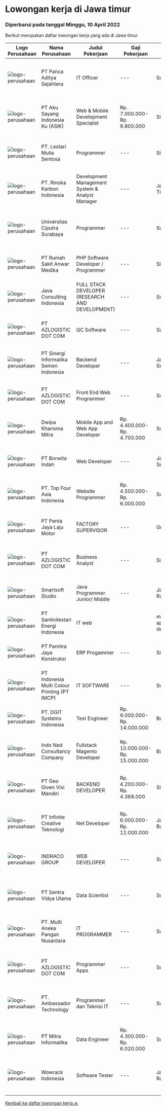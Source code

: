 
  # Lowongan kerja di Jawa timur

  ### Diperbarui pada tanggal Minggu, 10 April 2022

  Berikut merupakan daftar lowongan kerja yang ada di Jawa timur

  |Logo Perusahaan | Nama Perusahaan | Judul Pekerjaan | Gaji Pekerjaan | Lokasi | Deskripsi | Tanggal diunggah | Pranala |
  | -------------- | --------------- | --------------- | --------- | --------- | -------------- | ------- | ----------- |
  |![logo-perusahaan](https://image-service-cdn.seek.com.au/467db195c3170a7dab1ff56aaacb9f630c98933e/ee4dce1061f3f616224767ad58cb2fc751b8d2dc)|PT Panca Aditya Sejahtera|IT Officer|---|Surabaya|DESKRIPSI PEKERJAAN : Mengerti dan memahami hardware &amp; instalasi software Mengerti dan memahami konsep jaringan LAN Mengerti dan memahami struktur...|Kamis, 07 April 2022|https://www.jobstreet.co.id/id/job/it-officer-3848236?token=0~d6f26ff7-1a85-4c82-bae6-39479f2a043c&sectionRank=1&jobId=jobstreet-id-job-3848236|
|![logo-perusahaan](https://image-service-cdn.seek.com.au/118c5ba677987c19e9892cdcd2a50ae2be36184e/ee4dce1061f3f616224767ad58cb2fc751b8d2dc)|PT Aku Sayang Indonesia Ku (ASIK)|Web & Mobile Development Specialist|Rp. 7.000.000-Rp. 9.800.000|Sidoarjo|Syarat pekerjaan:Pendidikan &amp; Pengalaman• Memiliki minimal Gelar Sarjana di bidang terkait, seperti ilmu komputer, pemrograman web, desain grafis...|Sabtu, 09 April 2022|https://www.jobstreet.co.id/id/job/web-mobile-development-specialist-3839574?token=0~d6f26ff7-1a85-4c82-bae6-39479f2a043c&sectionRank=2&jobId=jobstreet-id-job-3839574|
|![logo-perusahaan](https://image-service-cdn.seek.com.au/6340810020c6ac51e62e122dc7bf15342d58b15c/ee4dce1061f3f616224767ad58cb2fc751b8d2dc)|PT. Lestari Mulia Sentosa|Programmer|---|Sidoarjo|Usia maksimal 30 tahun Kandidat harus memiliki setidaknya Gelar Sarjana di Segala Jurusan dengan IPK minimal 3.00 Setidaknya memiliki 2 tahun...|Sabtu, 09 April 2022|https://www.jobstreet.co.id/id/job/programmer-3833904?token=0~d6f26ff7-1a85-4c82-bae6-39479f2a043c&sectionRank=3&jobId=jobstreet-id-job-3833904|
|![logo-perusahaan](https://image-service-cdn.seek.com.au/b5d8f81b522295cbaa28e3e54eb04a76e19b1bfb/ee4dce1061f3f616224767ad58cb2fc751b8d2dc)|PT. Rinoka Karbon Indonesia|Development Management System & Analyst Manager|---|Jawa Timur|Job Description: Analyzing and updating the Organizational Structure, as well as synchronizing the Organizational Structure with the MPP Reviewing...|Sabtu, 09 April 2022|https://www.jobstreet.co.id/id/job/development-management-system-analyst-manager-3850206?token=0~d6f26ff7-1a85-4c82-bae6-39479f2a043c&sectionRank=4&jobId=jobstreet-id-job-3850206|
|![logo-perusahaan](https://image-service-cdn.seek.com.au/61a668e162fedd86ae00bf43a51fd84e73670ff7/ee4dce1061f3f616224767ad58cb2fc751b8d2dc)|Universitas Ciputra Surabaya|Programmer|---|Surabaya|Memiliki pengalaman menggunakan metode SDLC dalam pembuatan aplikasi web menggunakan PHP dengan framework Codelgniter, HTML5, CSS3, dan JQuery...|Sabtu, 09 April 2022|https://www.jobstreet.co.id/id/job/programmer-3833123?token=0~d6f26ff7-1a85-4c82-bae6-39479f2a043c&sectionRank=5&jobId=jobstreet-id-job-3833123|
|![logo-perusahaan](https://image-service-cdn.seek.com.au/3a6c2b428606f5e003e4942f9212030098d2ff6b/ee4dce1061f3f616224767ad58cb2fc751b8d2dc)|PT Rumah Sakit Anwar Medika|PHP Software Developer / Programmer|---|Sidoarjo|1. Mahir pemrograman PHP dan menguasai framework Laravel &amp; CodeIgniter2. Menguasai database Postgresql dan mySQL3. Menyertakan link github source...|Jumat, 08 April 2022|https://www.jobstreet.co.id/id/job/php-software-developer-programmer-3831668?token=0~d6f26ff7-1a85-4c82-bae6-39479f2a043c&sectionRank=6&jobId=jobstreet-id-job-3831668|
|![logo-perusahaan](https://image-service-cdn.seek.com.au/74237b4ff1337ae2401fd4ef4cbf95058e8e8a86/ee4dce1061f3f616224767ad58cb2fc751b8d2dc)|Java Consulting Indonesia|FULL STACK DEVELOPER (RESEARCH AND DEVELOPMENT)|---|Surabaya|Qualification: Candidate must at least Bachelor Degree in Computer Science/Information Technology orSystem Information or equivalent Expert on OOP...|Sabtu, 09 April 2022|https://www.jobstreet.co.id/id/job/full-stack-developer-research-and-development-3833423?token=0~d6f26ff7-1a85-4c82-bae6-39479f2a043c&sectionRank=7&jobId=jobstreet-id-job-3833423|
|![logo-perusahaan](https://image-service-cdn.seek.com.au/28bed750f058de2045a9209dd4fc19da0096cd8c/ee4dce1061f3f616224767ad58cb2fc751b8d2dc)|PT AZLOGISTIC DOT COM|QC Software|---|Surabaya|Usia maksimal 30 tahun· Jurusan D3/S1 Teknik Informatika, Sistem Informasi atau setara· Memiliki pengalaman di bidang yang sesuai untuk posisi ini...|Jumat, 08 April 2022|https://www.jobstreet.co.id/id/job/qc-software-3849243?token=0~d6f26ff7-1a85-4c82-bae6-39479f2a043c&sectionRank=8&jobId=jobstreet-id-job-3849243|
|![logo-perusahaan](https://image-service-cdn.seek.com.au/097d1e65df1f94988e24f088d62d2d56564bdd35/ee4dce1061f3f616224767ad58cb2fc751b8d2dc)|PT Sinergi Informatika Semen Indonesia|Backend Developer|---|Jakarta Selatan|Responsibilities : Participate in the entire application lifecycle, with a focus on coding and debugging Requirements : ﻿Familiar with PHP 7/8...|Sabtu, 09 April 2022|https://www.jobstreet.co.id/id/job/backend-developer-3840174?token=0~d6f26ff7-1a85-4c82-bae6-39479f2a043c&sectionRank=9&jobId=jobstreet-id-job-3840174|
|![logo-perusahaan](https://image-service-cdn.seek.com.au/28bed750f058de2045a9209dd4fc19da0096cd8c/ee4dce1061f3f616224767ad58cb2fc751b8d2dc)|PT AZLOGISTIC DOT COM|Front End Web Programmer|---|Surabaya|Candidate must posses at least Bachelor's Degree in Computer Science / Information Technology At least 1 year (s) of working experience Required skill...|Jumat, 08 April 2022|https://www.jobstreet.co.id/id/job/front-end-web-programmer-3848974?token=0~d6f26ff7-1a85-4c82-bae6-39479f2a043c&sectionRank=10&jobId=jobstreet-id-job-3848974|
|![logo-perusahaan](https://image-service-cdn.seek.com.au/e5e7dbcd21ba8139a895166267bbb6810991619e/ee4dce1061f3f616224767ad58cb2fc751b8d2dc)|Dwipa Kharisma Mitra|Mobile App and Web App Developer|Rp. 4.400.000-Rp. 4.700.000|Surabaya|Pekerjaan: Develop aplikasi mobile seperti Android dan iOS, aplikasi web menggunakan Laravel, CI, Javascript dll, website design menggunakan...|Sabtu, 09 April 2022|https://www.jobstreet.co.id/id/job/mobile-app-and-web-app-developer-3850199?token=0~d6f26ff7-1a85-4c82-bae6-39479f2a043c&sectionRank=11&jobId=jobstreet-id-job-3850199|
|![logo-perusahaan](https://image-service-cdn.seek.com.au/6c0e89982a3d3f5d72090061cda219d848c574d9/ee4dce1061f3f616224767ad58cb2fc751b8d2dc)|PT Borwita Indah|Web Developer|---|Jakarta Selatan|Job Description :WEB DEVELOPER (Placement : Jakarta &amp; Sidoarjo)The ideal candidate is a creative problem solver who will work in coordination with...|Jumat, 08 April 2022|https://www.jobstreet.co.id/id/job/web-developer-3849703?token=0~d6f26ff7-1a85-4c82-bae6-39479f2a043c&sectionRank=12&jobId=jobstreet-id-job-3849703|
|![logo-perusahaan](https://image-service-cdn.seek.com.au/266b5979506fcfb1d760ce6d11955ffdc2b7b017/ee4dce1061f3f616224767ad58cb2fc751b8d2dc)|PT. Top Four Asia Indonesia|Website Programmer|Rp. 4.500.000-Rp. 6.000.000|Surabaya|A highly successful and innovative digital agency is looking for Web Programmers. You must have at least 2 years of proven commercial experience...|Jumat, 08 April 2022|https://www.jobstreet.co.id/id/job/website-programmer-3849395?token=0~d6f26ff7-1a85-4c82-bae6-39479f2a043c&sectionRank=13&jobId=jobstreet-id-job-3849395|
|![logo-perusahaan](https://image-service-cdn.seek.com.au/7cb3325c0102a6c0b5b31da53b4568d4da7c43fc/ee4dce1061f3f616224767ad58cb2fc751b8d2dc)|PT Penta Jaya Laju Motor|FACTORY SUPERVISOR|---|Gresik|Membuat laporan seluruh aktivitas Pabrik Membuat perencanaan dan monitoring pelaksanaan produksi Mengatur tim produksi dan SDM di pabrik Kualifikasi...|Kamis, 07 April 2022|https://www.jobstreet.co.id/id/job/factory-supervisor-3848379?token=0~d6f26ff7-1a85-4c82-bae6-39479f2a043c&sectionRank=14&jobId=jobstreet-id-job-3848379|
|![logo-perusahaan](https://image-service-cdn.seek.com.au/28bed750f058de2045a9209dd4fc19da0096cd8c/ee4dce1061f3f616224767ad58cb2fc751b8d2dc)|PT AZLOGISTIC DOT COM|Business Analyst|---|Surabaya|Bachelor degree in Science Information of Technical Information preferably has one year minimum experience, Strong analytical skills, great attention...|Jumat, 08 April 2022|https://www.jobstreet.co.id/id/job/business-analyst-3848963?token=0~d6f26ff7-1a85-4c82-bae6-39479f2a043c&sectionRank=15&jobId=jobstreet-id-job-3848963|
|![logo-perusahaan](https://image-service-cdn.seek.com.au/a7341f3f9afd571fa934df8ef2a9eb4b1994d112/ee4dce1061f3f616224767ad58cb2fc751b8d2dc)|Smartsoft Studio|Java Programmer Junior/ Middle|---|Jakarta Raya|Deskripsi Pekerjaan Mengidentifikasi perubahan untuk memperbaiki proses aplikasi java existing Mengembangkan kode aplikasi untuk program java...|Sabtu, 09 April 2022|https://www.jobstreet.co.id/id/job/java-programmer-junior-middle-3832913?token=0~d6f26ff7-1a85-4c82-bae6-39479f2a043c&sectionRank=16&jobId=jobstreet-id-job-3832913|
|![logo-perusahaan](https://image-service-cdn.seek.com.au/d2cc97be2791f36e29532b7eba16b992dd655a2a/ee4dce1061f3f616224767ad58cb2fc751b8d2dc)|PT Santinilestari Energi Indonesia|IT web || mobile application developer|---|Pasuruan|Thera are two available positions- Web Application Developer Ensure current web application running well Design efficient IT systems to meet business...|Jumat, 08 April 2022|https://www.jobstreet.co.id/id/job/it-web-%7C%7C-mobile-application-developer-3849821?token=0~d6f26ff7-1a85-4c82-bae6-39479f2a043c&sectionRank=17&jobId=jobstreet-id-job-3849821|
|![logo-perusahaan](https://image-service-cdn.seek.com.au/17c88166cfa579fa7a0a93ad809e821660cb097b/ee4dce1061f3f616224767ad58cb2fc751b8d2dc)|PT Pamitra Jaya Konstruksi|ERP Progammer|---|Sidoarjo|PT Pamitra Jaya Konstruksi adalah perusahaan EPC berskala nasional dengan klien perusahaan - perusahaan bonafide, membuka peluang karir untuk posisi "...|Kamis, 07 April 2022|https://www.jobstreet.co.id/id/job/erp-progammer-3837495?token=0~d6f26ff7-1a85-4c82-bae6-39479f2a043c&sectionRank=18&jobId=jobstreet-id-job-3837495|
|![logo-perusahaan](https://image-service-cdn.seek.com.au/70294b6445f466b423ab7d9751002bfdd4afc29e/ee4dce1061f3f616224767ad58cb2fc751b8d2dc)|PT Indonesia Multi Colour Printing (PT IMCP)|IT SOFTWARE|---|Surabaya|PT.IMCP hiring for IT Software Engineer with these requirements : Bachelor Degree of Information Technology, System Information, Computer Science,...|Kamis, 07 April 2022|https://www.jobstreet.co.id/id/job/it-software-3847073?token=0~d6f26ff7-1a85-4c82-bae6-39479f2a043c&sectionRank=19&jobId=jobstreet-id-job-3847073|
|![logo-perusahaan](https://image-service-cdn.seek.com.au/86a88c2f6d7d45552583132278caf70ef23e7608/ee4dce1061f3f616224767ad58cb2fc751b8d2dc)|PT. DGIT Systems Indonesia|Test Engineer|Rp. 9.000.000-Rp. 14.000.000|Bali|We are looking for talented Test Engineer or Technical Test Analyst to join an experienced team working on our flagship product Telflow, a multi-award...|Sabtu, 09 April 2022|https://www.jobstreet.co.id/id/job/test-engineer-3840111?token=0~d6f26ff7-1a85-4c82-bae6-39479f2a043c&sectionRank=20&jobId=jobstreet-id-job-3840111|
|![logo-perusahaan](https://image-service-cdn.seek.com.au/0a642188b6f444564b4e7d0e61cdd79a37cdf0fa/ee4dce1061f3f616224767ad58cb2fc751b8d2dc)|Indo Ned Consultancy Company|Fullstack Magento Developer|Rp. 10.000.000-Rp. 15.000.000|Bali|Note: This job is not at IndoNed. You will be working for a Dutch company called U Digital (U B.V.) in Indonesia. U Digital is responsible for the...|Sabtu, 09 April 2022|https://www.jobstreet.co.id/id/job/fullstack-magento-developer-3834084?token=0~d6f26ff7-1a85-4c82-bae6-39479f2a043c&sectionRank=21&jobId=jobstreet-id-job-3834084|
|![logo-perusahaan](https://image-service-cdn.seek.com.au/8e1a1453c9d333e93b08168380d6f8e3ad1ef1e3/ee4dce1061f3f616224767ad58cb2fc751b8d2dc)|PT Geo Given Visi Mandiri|BACKEND DEVELOPER|Rp. 4.200.000-Rp. 4.368.000|Sidoarjo|KUALIFIKASI Memiliki Laptop pribadi Bisa bergabung secepatnya Paham pembuatan REST API (Framework laravel diutamakan) Paham &amp; terbiasa menggunakan...|Jumat, 08 April 2022|https://www.jobstreet.co.id/id/job/backend-developer-3838353?token=0~d6f26ff7-1a85-4c82-bae6-39479f2a043c&sectionRank=22&jobId=jobstreet-id-job-3838353|
|![logo-perusahaan](https://image-service-cdn.seek.com.au/d20d125d8ca5bdece0de8fb044ce325cfd203833/ee4dce1061f3f616224767ad58cb2fc751b8d2dc)|PT Infinite Creative Teknologi|Net Developer|Rp. 6.000.000-Rp. 12.000.000|Jawa Barat|Keuntungan BPJS Kesehatan BPJS Ketenagakerjaan THR Deskripsi PekerjaanWorks from home is our advantage, there's never been a better time to work from...|Sabtu, 09 April 2022|https://www.jobstreet.co.id/id/job/net-developer-3832974?token=0~d6f26ff7-1a85-4c82-bae6-39479f2a043c&sectionRank=23&jobId=jobstreet-id-job-3832974|
|![logo-perusahaan](https://image-service-cdn.seek.com.au/86fd82651f5c9f8351952075fcacc6d47d7f8db4/ee4dce1061f3f616224767ad58cb2fc751b8d2dc)|INDRACO GROUP|WEB DEVELOPER|---|Surabaya|KUALIFIKASI: Usia Maksimal 40 tahun Pengalaman minimal 2 tahun Minimal lulusan S1 Menguasai/familiar dengan PHP, MySQL, HTML, CSS, Photoshop, Corel,...|Rabu, 06 April 2022|https://www.jobstreet.co.id/id/job/web-developer-3835158?token=0~d6f26ff7-1a85-4c82-bae6-39479f2a043c&sectionRank=24&jobId=jobstreet-id-job-3835158|
|![logo-perusahaan](https://image-service-cdn.seek.com.au/89a4b4d8e6af0c01c230c2b1f638fbea996731cb/ee4dce1061f3f616224767ad58cb2fc751b8d2dc)|PT Sentra Vidya Utama|Data Scientist|---|Surabaya|Identify valuable data sources and automate collection processes Analyze large amounts of information to discover trends and patterns Build predictive...|Jumat, 08 April 2022|https://www.jobstreet.co.id/id/job/data-scientist-3832359?token=0~d6f26ff7-1a85-4c82-bae6-39479f2a043c&sectionRank=25&jobId=jobstreet-id-job-3832359|
|![logo-perusahaan](https://image-service-cdn.seek.com.au/7683c282b3cffe618a9c0beacd511f2b758d3b15/ee4dce1061f3f616224767ad58cb2fc751b8d2dc)|PT. Multi Aneka Pangan Nusantara|IT PROGRAMMER|---|Surabaya|DESKRIPSI PEKERJAAN: Membuat aplikasi Web/Mobile/Desktop sesuai dengan kebutuhan Perusahaan. Menganalisa kebutuhan Perusahaan dan menerapkannya pada...|Rabu, 06 April 2022|https://www.jobstreet.co.id/id/job/it-programmer-3829459?token=0~d6f26ff7-1a85-4c82-bae6-39479f2a043c&sectionRank=26&jobId=jobstreet-id-job-3829459|
|![logo-perusahaan](https://image-service-cdn.seek.com.au/28bed750f058de2045a9209dd4fc19da0096cd8c/ee4dce1061f3f616224767ad58cb2fc751b8d2dc)|PT AZLOGISTIC DOT COM|Programmer Apps|---|Surabaya|1. Candidate must possess at least Bachelor's Degree in Computer Science/Information Technology or equivalent.2. At least 1 Year(s) of working...|Jumat, 08 April 2022|https://www.jobstreet.co.id/id/job/programmer-apps-3848950?token=0~d6f26ff7-1a85-4c82-bae6-39479f2a043c&sectionRank=27&jobId=jobstreet-id-job-3848950|
|![logo-perusahaan](https://image-service-cdn.seek.com.au/32d079a4810b8b22a561e924e8c53f753543371a/ee4dce1061f3f616224767ad58cb2fc751b8d2dc)|PT. Ambassador Technology|Programmer dan Teknisi IT|---|Surabaya|Dibutuhkan Programmer yang menguasai: PHP MySQL Linux AJAX Web design atauTeknisi IT yang menguasai: CCTV PABX (Panasonic/NEC) Perbaikan Komputer...|Sabtu, 09 April 2022|https://www.jobstreet.co.id/id/job/programmer-dan-teknisi-it-3850175?token=0~d6f26ff7-1a85-4c82-bae6-39479f2a043c&sectionRank=28&jobId=jobstreet-id-job-3850175|
|![logo-perusahaan](https://image-service-cdn.seek.com.au/f41a3a3e89984f2dabec38a3b33e4fa0e4b94970/ee4dce1061f3f616224767ad58cb2fc751b8d2dc)|PT Mitra Informatika|Data Engineer|Rp. 4.300.000-Rp. 6.020.000|Surabaya|About Mitra Informatika Mitra Informatika is an IT company based in Surabaya that positioning itself to become the market leader in providing...|Kamis, 07 April 2022|https://www.jobstreet.co.id/id/job/data-engineer-3836507?token=0~d6f26ff7-1a85-4c82-bae6-39479f2a043c&sectionRank=29&jobId=jobstreet-id-job-3836507|
|![logo-perusahaan](https://image-service-cdn.seek.com.au/d075fc91208a31c23e7df3eb10274258436fafe8/ee4dce1061f3f616224767ad58cb2fc751b8d2dc)|Wowrack Indonesia|Software Tester|---|Jakarta Raya|Responsibilities : Reviewing software requirements and preparing test scenarios. Executing tests on software usability. Analyzing test results on...|Kamis, 07 April 2022|https://www.jobstreet.co.id/id/job/software-tester-3847455?token=0~d6f26ff7-1a85-4c82-bae6-39479f2a043c&sectionRank=30&jobId=jobstreet-id-job-3847455|


  [Kembali ke daftar lowongan kerja 🔙](../README.md#daftar-lowongan-kerja)
  